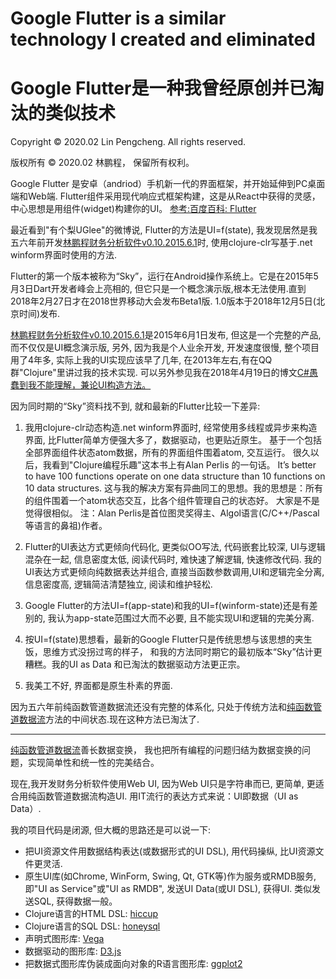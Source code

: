# Google Flutter is a similar technology I created and eliminated
# Google Flutter是一种我曾经原创并已淘汰的类似技术

Copyright © 2020.02 Lin Pengcheng. All rights reserved.

版权所有 © 2020.02 林鹏程， 保留所有权利。

Google Flutter 是安卓（andriod）手机新一代的界面框架，并开始延伸到PC桌面端和Web端.
Flutter组件采用现代响应式框架构建，这是从React中获得的灵感，中心思想是用组件(widget)构建你的UI。 
[参考:百度百科: Flutter](https://baike.baidu.com/item/Flutter/22498985)

最近看到"有个梨UGlee"的微博说, Flutter的方法是UI=f(state),
我发现居然是我五六年前开发[林鹏程财务分析软件v0.10.2015.6.1](https://github.com/linpengcheng/fa)时,
使用clojure-clr写基于.net winform界面时使用的方法. 

Flutter的第一个版本被称为“Sky”，运行在Android操作系统上。它是在2015年5月3日Dart开发者峰会上亮相的,
但它只是一个概念演示版,根本无法使用.直到2018年2月27日才在2018世界移动大会发布Beta1版.
1.0版本于2018年12月5日(北京时间)发布.

[林鹏程财务分析软件v0.10.2015.6.1](https://github.com/linpengcheng/fa)是2015年6月1日发布, 
但这是一个完整的产品, 而不仅仅是UI概念演示版, 另外, 因为我是个人业余开发, 开发速度很慢,
整个项目用了4年多, 实际上我的UI实现应该早了几年, 在2013年左右,有在QQ群"Clojure"里讲过我的技术实现.
可以另外参见我在2018年4月19日的博文[C#愚蠢到我不能理解，兼论UI构造方法。](./c%23stupid.md)

因为同时期的“Sky”资料找不到, 就和最新的Flutter比较一下差异:

1. 我用clojure-clr动态构造.net winform界面时, 经常使用多线程或异步来构造界面, 比Flutter简单方便强大多了，数据驱动，也更贴近原生。
基于一个包括全部界面组件状态atom数据，所有的界面组件围着atom, 交互运行。 很久以后，我看到"Clojure编程乐趣"这本书上有Alan Perlis
的一句话。 It’s better to have 100 functions operate on one data structure than 10 functions on 10 data structures. 
这与我的解决方案有异曲同工的思想。我的思想是：所有的组件围着一个atom状态交互，比各个组件管理自己的状态好。 大家是不是觉得很相似。
注：Alan Perlis是首位图灵奖得主、Algol语言(C/C++/Pascal等语言的鼻祖)作者。

2. Flutter的UI表达方式更倾向代码化, 更类似OO写法, 代码嵌套比较深, UI与逻辑混杂在一起, 信息密度太低, 阅读代码时, 难快速了解逻辑,
快速修改代码. 我的UI表达方式更倾向纯数据表达并组合, 直接当函数参数调用,UI和逻辑完全分离, 信息密度高, 逻辑简洁清楚独立, 
阅读和维护轻松.

3. Google Flutter的方法UI=f(app-state)和我的UI=f(winform-state)还是有差别的, 我认为app-state范围过大而不必要, 且不能实现UI和逻辑的完美分离. 

4. 按UI=f(state)思想看，最新的Google Flutter只是传统思想与该思想的夹生饭，思维方式没拐过弯的样子，
和我的方法同时期它的最初版本“Sky”估计更糟糕。我的UI as Data 和已淘汰的数据驱动方法更正宗。 

5. 我美工不好, 界面都是原生朴素的界面.

因为五六年前纯函数管道数据流还没有完整的体系化, 
只处于传统方法和[纯函数管道数据流](https://github.com/linpengcheng/PurefunctionPipelineDataflow)方法的中间状态.现在这种方法已淘汰了.

----

[纯函数管道数据流](https://github.com/linpengcheng/PurefunctionPipelineDataflow)善长数据变换，
我也把所有编程的问题归结为数据变换的问题，实现简单性和统一性的完美结合。

现在,我开发财务分析软件使用Web UI, 因为Web UI只是字符串而已, 更简单, 更适合用纯函数管道数据流构造UI. 
用IT流行的表达方式来说：UI即数据（UI as Data）.

我的项目代码是闭源, 但大概的思路还是可以说一下:

- 把UI资源文件用数据结构表达(或数据形式的UI DSL), 用代码操纵, 比UI资源文件更灵活.
- 原生UI库(如Chrome, WinForm, Swing, Qt, GTK等)作为服务或RMDB服务,即"UI as Service"或"UI as RMDB",
  发送UI Data(或UI DSL), 获得UI. 类似发送SQL, 获得数据一般。
- Clojure语言的HTML DSL: [hiccup](https://github.com/weavejester/hiccup)
- Clojure语言的SQL DSL: [honeysql](https://github.com/jkk/honeysql)
- 声明式图形库: [Vega](https://vega.github.io/)
- 数据驱动的图形库: [D3.js](https://d3js.org/)
- 把数据式图形库伪装成面向对象的R语言图形库: [ggplot2](https://ggplot2.tidyverse.org/)

